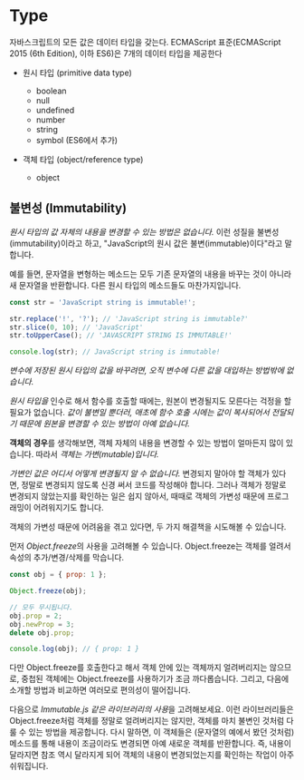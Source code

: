 # Type

자바스크립트의 모든 값은 데이터 타입을 갖는다. ECMAScript 표준(ECMAScript 2015 (6th Edition), 이하 ES6)은 7개의 데이터 타입을 제공한다

- 원시 타입 (primitive data type)

  - boolean
  - null
  - undefined
  - number
  - string
  - symbol (ES6에서 추가)

- 객체 타입 (object/reference type)
  - object

## 불변성 (Immutability)

_원시 타입의 값 자체의 내용을 변경할 수 있는 방법은 없습니다._ 이런 성질을 불변성(immutability)이라고 하고, "JavaScript의 원시 값은 불변(immutable)이다"라고 말합니다.

예를 들면, 문자열을 변형하는 메소드는 모두 기존 문자열의 내용을 바꾸는 것이 아니라 새 문자열을 반환합니다. 다른 원시 타입의 메소드들도 마찬가지입니다.

```js
const str = 'JavaScript string is immutable!';

str.replace('!', '?'); // 'JavaScript string is immutable?'
str.slice(0, 10); // 'JavaScript'
str.toUpperCase(); // 'JAVASCRIPT STRING IS IMMUTABLE!'

console.log(str); // JavaScript string is immutable!
```

_변수에 저장된 원시 타입의 값을 바꾸려면, 오직 변수에 다른 값을 대입하는 방법밖에 없습니다._

_원시 타입을_ 인수로 해서 함수를 호출할 때에는, 원본이 변경될지도 모른다는 걱정을 할 필요가 없습니다. _값이 불변일 뿐더러, 애초에 함수 호출 시에는 값이 복사되어서 전달되기 때문에 원본을 변경할 수 있는 방법이 아예 없습니다._

**객체의 경우**를 생각해보면, 객체 자체의 내용을 변경할 수 있는 방법이 얼마든지 많이 있습니다. 따라서 _객체는 가변(mutable)입니다._

_가변인 값은 어디서 어떻게 변경될지 알 수 없습니다._ 변경되지 말아야 할 객체가 있다면, 정말로 변경되지 않도록 신경 써서 코드를 작성해야 합니다. 그러나 객체가 정말로 변경되지 않았는지를 확인하는 일은 쉽지 않아서, 때때로 객체의 가변성 때문에 프로그래밍이 어려워지기도 합니다.

객체의 가변성 때문에 어려움을 겪고 있다면, 두 가지 해결책을 시도해볼 수 있습니다.

먼저 *Object.freeze*의 사용을 고려해볼 수 있습니다. Object.freeze는 객체를 얼려서 속성의 추가/변경/삭제를 막습니다.

```js
const obj = { prop: 1 };

Object.freeze(obj);

// 모두 무시됩니다.
obj.prop = 2;
obj.newProp = 3;
delete obj.prop;

console.log(obj); // { prop: 1 }
```

다만 Object.freeze를 호출한다고 해서 객체 안에 있는 객체까지 얼려버리지는 않으므로, 중첩된 객체에는 Object.freeze를 사용하기가 조금 까다롭습니다. 그리고, 다음에 소개할 방법과 비교하면 여러모로 편의성이 떨어집니다.

다음으로 *Immutable.js 같은 라이브러리의 사용*을 고려해보세요. 이런 라이브러리들은 Object.freeze처럼 객체를 정말로 얼려버리지는 않지만, 객체를 마치 불변인 것처럼 다룰 수 있는 방법을 제공합니다. 다시 말하면, 이 객체들은 (문자열의 예에서 봤던 것처럼) 메소드를 통해 내용이 조금이라도 변경되면 아예 새로운 객체를 반환합니다. 즉, 내용이 달라지면 참조 역시 달라지게 되어 객체의 내용이 변경되었는지를 확인하는 작업이 아주 쉬워집니다.
